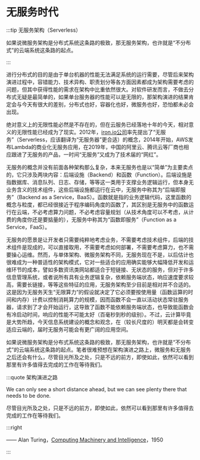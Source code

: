# 无服务时代

:::tip 无服务架构（Serverless）

如果说微服务架构是分布式系统这条路的极致，那无服务架构，也许就是“不分布式”的云端系统这条路的起点。

:::

进行分布式的目的是由于单台机器的性能无法满足系统的运行需要，尽管后来架构演进过程中，容错能力、技术异构、职责划分等各方面因素都成为架构需要考虑的问题，但其中获得性能的需求在架构中比重依然很大。对软件研发而言，不做去分布式无疑是最简单的，如果单台服务器的性能可以是无限的，那架构演进的结果肯定会与今天有很大的差别，分布式也好，容器化也好，微服务也好，恐怕都未必会出现。

绝对意义上的无限性能必然是不存在的，但在云服务已经落地十年的今天，相对意义的无限性能已经成为了现实。2012年，[iron.io公司](https://www.iron.io/)率先提出了“无服务”（Serverless，应该翻译为“无服务器”更合适）的概念，2014年开始，AWS发布Lambda的商业化无服务应用，在2019年，中国的阿里云、腾讯云等厂商也相应跟进了无服务的产品，一时间“无服务”又成为了技术届的“网红”。

无服务的概念并没有前面各种架构那么复杂，本来无服务也是以“简单”为主要卖点的，它只涉及两块内容：后端设施（Backend）和函数（Function）。后端设施是指数据库、消息队列、日志、存储，等等这一类用于支撑业务逻辑运行，但本身无业务含义的技术组件，这些后端设施都运行在云中，无服务中称其为“后端即服务”（Backend as a Service，BaaS）。函数就是指的业务逻辑代码，这里函数的概念与粒度，都已经很接近于程序编码角度的函数了，其区别是无服务中的函数运行在云端，不必考虑算力问题，不必考虑容量规划（从技术角度可以不考虑，从计费的角度你还是要掂量的），无服务中称其为“函数即服务”（Function as a Service，FaaS）。

无服务的愿景是让开发者只需要纯粹地考虑业务，不需要考虑技术组件，后端的技术组件是现成的，可以直接取用，不需要考虑如何部署，不需要考虑算力，也不需要操心运维。然而，与单体架构、微服务架构不同，无服务现在不是，以后估计也很难成为一种普适性的架构模式，它对一些适合的应用确实能够大幅降低开发和运维环节的成本，譬如多数资讯类网站都适合于短链接、无状态的服务，但对于许多信息管理系统，或者说所有具有业务逻辑复杂，依赖服务端状态，响应速度要求较高，需要长链接，等等这些特征的应用，无服务架构至少目前是相对并不合适的。这是因为无服务天生“无限算力”的假设就决定了它必须要按使用量（函数运算的时间和内存）计费以控制消耗算力的规模，因而函数不会一直以活动状态常驻服务器，请求到了才会开始运行，这导致了函数不能依赖服务端状态，也导致能函数会有冷启动时间，响应的性能不可能太好（百毫秒到秒的级别）。不过，云计算毕竟是大势所趋，今天信息系统建设的概念和观念，在（较长尺度的）明天都是会转变适应云端的，届时无服务可能会有更广阔的应用空间。

如果说微服务架构是分布式系统这条路的极致，那无服务架构，也许就是“不分布式”的云端系统这条路的起点。笔者很难预想在架构演进之路上，微服务和无服务之后还会有什么，尽管目光所及之处，只是不远的前方，即使如此，依然可以看到那里有许多值得去完成的工作在等待我们。

:::quote 架构演进之路

We can only see a short distance ahead, but we can see plenty there that needs to be done.

尽管目光所及之处，只是不远的前方，即使如此，依然可以看到那里有许多值得去完成的工作在等待我们。

:::right

—— Alan Turing，[Computing Machinery and Intelligence](https://en.wikipedia.org/wiki/Computing_Machinery_and_Intelligence)，1950

:::

